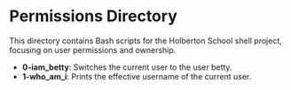 # Permissions Directory
This directory contains Bash scripts for the Holberton School shell project, focusing on user permissions and ownership.

- **0-iam_betty**: Switches the current user to the user betty.
- **1-who_am_i**: Prints the effective username of the current user.
